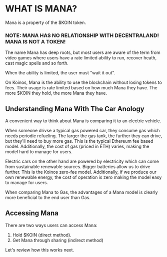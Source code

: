 # WHAT IS MANA?

Mana is a property of the $KOIN token.

### NOTE: MANA HAS NO RELATIONSHIP WITH DECENTRALAND! MANA IS NOT A TOKEN!

The name Mana has deep roots, but most users are aware of the term from video games where users have a rate limited ability to run, recover heath, cast magic spells and so forth.

When the ability is limited, the user must "wait it out".

On Koinos, Mana is the ability to use the blockchain without losing tokens to fees. Their usage is rate limited based on how much Mana they have. The more $KOIN they hold, the more Mana they have.

## Understanding Mana With The Car Anology

A convenient way to think about Mana is comparing it to an electric vehicle. 

When someone drivse a typical gas powered car, they consume gas which needs periodic refueling. The larger the gas tank, the further they can drive, but they'll need to buy more gas. This is the typical Ethereum fee based model. Additionally, the cost of gas (priced in ETH) varies, making the model hard to manage for users.

Electric cars on the other hand are powered by electricity which can come from sustainable renewable sources. Bigger batteries allow us to drive further. This is the Koinos zero-fee model. Additionally, if we produce our own renewable energy, the cost of operation is zero making the model easy to manage for users.

When comparing Mana to Gas, the advantages of a Mana model is clearly more beneficial to the end user than Gas.

## Accessing Mana 
There are two ways users can access Mana:

1. Hold $KOIN (direct method).
2. Get Mana through sharing (indirect method)

Let's review how this works next.